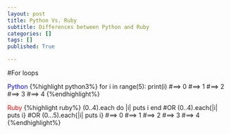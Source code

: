 ```yaml
---
layout: post
title: Python Vs. Ruby
subtitle: Differences between Python and Ruby
categories: []
tags: []
published: True

---
```


#For loops

<font color="blue">Python</font>
{%highlight python3%}
for i in range(5):
 print(i)
#==> 0
#==> 1
#==> 2
#==> 3
#==> 4
{%endhighlight%}

<font color="red">Ruby</font>
{%highlight ruby%}
(0..4).each do |i| puts i end
#OR
(0..4).each{|i| puts i}
#OR
(0...5).each{|i| puts i}
#==> 0
#==> 1
#==> 2
#==> 3
#==> 4
{%endhighlight%}